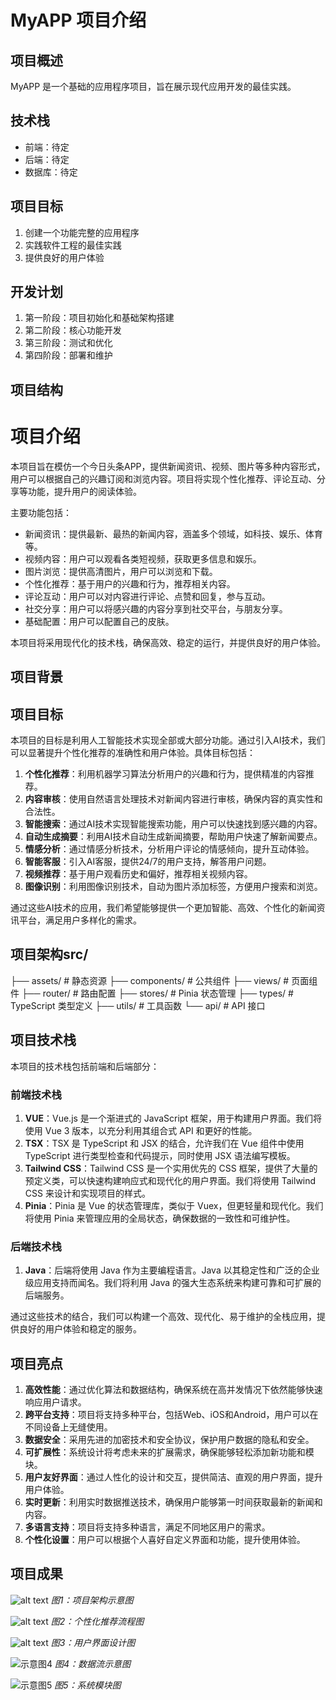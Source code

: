 # MyAPP 项目介绍

## 项目概述
MyAPP 是一个基础的应用程序项目，旨在展示现代应用开发的最佳实践。

## 技术栈
- 前端：待定
- 后端：待定
- 数据库：待定

## 项目目标
1. 创建一个功能完整的应用程序
2. 实践软件工程的最佳实践
3. 提供良好的用户体验

## 开发计划
1. 第一阶段：项目初始化和基础架构搭建
2. 第二阶段：核心功能开发
3. 第三阶段：测试和优化
4. 第四阶段：部署和维护

## 项目结构

# 项目介绍
本项目旨在模仿一个今日头条APP，提供新闻资讯、视频、图片等多种内容形式，用户可以根据自己的兴趣订阅和浏览内容。项目将实现个性化推荐、评论互动、分享等功能，提升用户的阅读体验。

主要功能包括：
- 新闻资讯：提供最新、最热的新闻内容，涵盖多个领域，如科技、娱乐、体育等。
- 视频内容：用户可以观看各类短视频，获取更多信息和娱乐。
- 图片浏览：提供高清图片，用户可以浏览和下载。
- 个性化推荐：基于用户的兴趣和行为，推荐相关内容。
- 评论互动：用户可以对内容进行评论、点赞和回复，参与互动。
- 社交分享：用户可以将感兴趣的内容分享到社交平台，与朋友分享。
- 基础配置：用户可以配置自己的皮肤。

本项目将采用现代化的技术栈，确保高效、稳定的运行，并提供良好的用户体验。


## 项目背景

## 项目目标
本项目的目标是利用人工智能技术实现全部或大部分功能。通过引入AI技术，我们可以显著提升个性化推荐的准确性和用户体验。具体目标包括：

1. **个性化推荐**：利用机器学习算法分析用户的兴趣和行为，提供精准的内容推荐。
2. **内容审核**：使用自然语言处理技术对新闻内容进行审核，确保内容的真实性和合法性。
3. **智能搜索**：通过AI技术实现智能搜索功能，用户可以快速找到感兴趣的内容。
4. **自动生成摘要**：利用AI技术自动生成新闻摘要，帮助用户快速了解新闻要点。
5. **情感分析**：通过情感分析技术，分析用户评论的情感倾向，提升互动体验。
6. **智能客服**：引入AI客服，提供24/7的用户支持，解答用户问题。
7. **视频推荐**：基于用户观看历史和偏好，推荐相关视频内容。
8. **图像识别**：利用图像识别技术，自动为图片添加标签，方便用户搜索和浏览。

通过这些AI技术的应用，我们希望能够提供一个更加智能、高效、个性化的新闻资讯平台，满足用户多样化的需求。


## 项目架构src/
  ├── assets/        # 静态资源
  ├── components/    # 公共组件
  ├── views/         # 页面组件
  ├── router/        # 路由配置
  ├── stores/        # Pinia 状态管理
  ├── types/         # TypeScript 类型定义
  ├── utils/         # 工具函数
  └── api/           # API 接口

## 项目技术栈
本项目的技术栈包括前端和后端部分：

### 前端技术栈
1. **VUE**：Vue.js 是一个渐进式的 JavaScript 框架，用于构建用户界面。我们将使用 Vue 3 版本，以充分利用其组合式 API 和更好的性能。
2. **TSX**：TSX 是 TypeScript 和 JSX 的结合，允许我们在 Vue 组件中使用 TypeScript 进行类型检查和代码提示，同时使用 JSX 语法编写模板。
3. **Tailwind CSS**：Tailwind CSS 是一个实用优先的 CSS 框架，提供了大量的预定义类，可以快速构建响应式和现代化的用户界面。我们将使用 Tailwind CSS 来设计和实现项目的样式。
4. **Pinia**：Pinia 是 Vue 的状态管理库，类似于 Vuex，但更轻量和现代化。我们将使用 Pinia 来管理应用的全局状态，确保数据的一致性和可维护性。

### 后端技术栈
1. **Java**：后端将使用 Java 作为主要编程语言。Java 以其稳定性和广泛的企业级应用支持而闻名。我们将利用 Java 的强大生态系统来构建可靠和可扩展的后端服务。

通过这些技术的结合，我们可以构建一个高效、现代化、易于维护的全栈应用，提供良好的用户体验和稳定的服务。



## 项目亮点
1. **高效性能**：通过优化算法和数据结构，确保系统在高并发情况下依然能够快速响应用户请求。
2. **跨平台支持**：项目将支持多种平台，包括Web、iOS和Android，用户可以在不同设备上无缝使用。
3. **数据安全**：采用先进的加密技术和安全协议，保护用户数据的隐私和安全。
4. **可扩展性**：系统设计将考虑未来的扩展需求，确保能够轻松添加新功能和模块。
5. **用户友好界面**：通过人性化的设计和交互，提供简洁、直观的用户界面，提升用户体验。
6. **实时更新**：利用实时数据推送技术，确保用户能够第一时间获取最新的新闻和内容。
7. **多语言支持**：项目将支持多种语言，满足不同地区用户的需求。
8. **个性化设置**：用户可以根据个人喜好自定义界面和功能，提升使用体验。


## 项目成果
![alt text](image.png)
*图1：项目架构示意图*

![alt text](image-1.png)
*图2：个性化推荐流程图*

![alt text](image-2.png)
*图3：用户界面设计图*

![示意图4](images/demo4.png)
*图4：数据流示意图*

![示意图5](images/demo5.png)
*图5：系统模块图*

